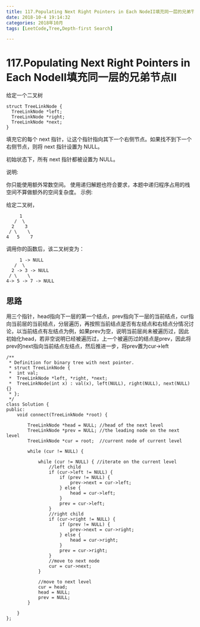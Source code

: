 ```yaml
---
title: 117.Populating Next Right Pointers in Each NodeII填充同一层的兄弟节点II
date: 2018-10-4 19:14:32    
categories: 2018年10月
tags: [LeetCode,Tree,Depth-first Search]

---
```

# 117.Populating Next Right Pointers in Each NodeII填充同一层的兄弟节点II


给定一个二叉树
	
	struct TreeLinkNode {
	  TreeLinkNode *left;
	  TreeLinkNode *right;
	  TreeLinkNode *next;
	}
填充它的每个 next 指针，让这个指针指向其下一个右侧节点。如果找不到下一个右侧节点，则将 next 指针设置为 NULL。

初始状态下，所有 next 指针都被设置为 NULL。

 

<!-- more -->



说明:

你只能使用额外常数空间。
使用递归解题也符合要求，本题中递归程序占用的栈空间不算做额外的空间复杂度。
示例:

给定二叉树，
	
	     1
	   /  \
	  2    3
	 / \    \
	4   5    7
调用你的函数后，该二叉树变为：
	
	     1 -> NULL
	   /  \
	  2 -> 3 -> NULL
	 / \    \
	4-> 5 -> 7 -> NULL
	

## 思路
用三个指针，head指向下一层的第一个结点，prev指向下一层的当前结点，cur指向当前层的当前结点，分层遍历，再按照当前结点是否有左结点和右结点分情况讨论，以当前结点有左结点为例，如果prev为空，说明当前层尚未被遍历过，因此初始化head，若非空说明已经被遍历过，上一个被遍历过的结点是prev，因此将prev的next指向当前结点左结点，然后推进一步，将prev置为cur->left
	
	/**
	 * Definition for binary tree with next pointer.
	 * struct TreeLinkNode {
	 *  int val;
	 *  TreeLinkNode *left, *right, *next;
	 *  TreeLinkNode(int x) : val(x), left(NULL), right(NULL), next(NULL) {}
	 * };
	 */
	class Solution {
	public:
	    void connect(TreeLinkNode *root) {
	      
	        TreeLinkNode *head = NULL; //head of the next level
	        TreeLinkNode *prev = NULL; //the leading node on the next level
	        TreeLinkNode *cur = root;  //current node of current level
	
	        while (cur != NULL) {
	            
	            while (cur != NULL) { //iterate on the current level
	                //left child
	                if (cur->left != NULL) {
	                    if (prev != NULL) {
	                        prev->next = cur->left;
	                    } else {
	                        head = cur->left;
	                    }
	                    prev = cur->left;
	                }
	                //right child
	                if (cur->right != NULL) {
	                    if (prev != NULL) {
	                        prev->next = cur->right;
	                    } else {
	                        head = cur->right;
	                    }
	                    prev = cur->right;
	                }
	                //move to next node
	                cur = cur->next;
	            }
	            
	            //move to next level
	            cur = head;
	            head = NULL;
	            prev = NULL;
	        }
	
	    }
	};
	
